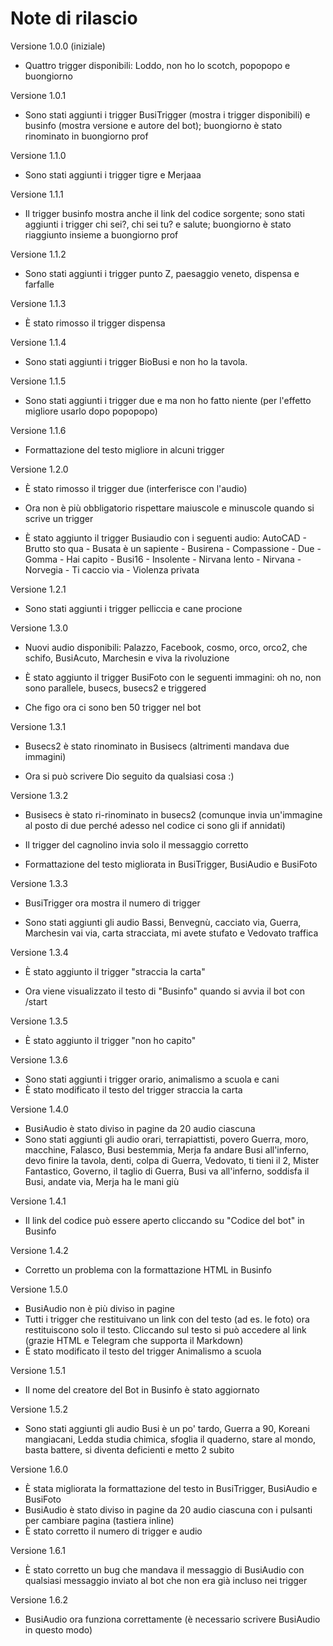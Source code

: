 # Note di rilascio

Versione 1.0.0 (iniziale)

- Quattro trigger disponibili: Loddo, non ho lo scotch, popopopo e buongiorno

Versione 1.0.1

- Sono stati aggiunti i trigger BusiTrigger (mostra i trigger disponibili) e businfo (mostra versione e autore del bot); buongiorno è stato rinominato in buongiorno prof

Versione 1.1.0

- Sono stati aggiunti i trigger tigre e Merjaaa

Versione 1.1.1

- Il trigger businfo mostra anche il link del codice sorgente; sono stati aggiunti i trigger chi sei?, chi sei tu? e salute; buongiorno è stato riaggiunto insieme a buongiorno prof

Versione 1.1.2

- Sono stati aggiunti i trigger punto Z, paesaggio veneto, dispensa e farfalle

Versione 1.1.3

- È stato rimosso il trigger dispensa

Versione 1.1.4

- Sono stati aggiunti i trigger BioBusi e non ho la tavola.

Versione 1.1.5

- Sono stati aggiunti i trigger due e ma non ho fatto niente (per l'effetto migliore usarlo dopo popopopo)

Versione 1.1.6

- Formattazione del testo migliore in alcuni trigger

Versione 1.2.0

- È stato rimosso il trigger due (interferisce con l'audio)    

- Ora non è più obbligatorio rispettare maiuscole e minuscole quando si scrive un trigger

- È stato aggiunto il trigger Busiaudio con i seguenti audio: AutoCAD - Brutto sto qua - Busata è un sapiente - Busirena - Compassione - Due - Gomma - Hai capito - Busi16 - Insolente - Nirvana lento - Nirvana - Norvegia - Ti caccio via - Violenza privata

Versione 1.2.1

- Sono stati aggiunti i trigger pelliccia e cane procione

Versione 1.3.0

- Nuovi audio disponibili: Palazzo, Facebook, cosmo, orco, orco2, che schifo, BusiAcuto, Marchesin e viva la rivoluzione

- È stato aggiunto il trigger BusiFoto con le seguenti immagini: oh no, non sono parallele, busecs, busecs2 e triggered

- Che figo ora ci sono ben 50 trigger nel bot

Versione 1.3.1

- Busecs2 è stato rinominato in Busisecs (altrimenti mandava due immagini)

- Ora si può scrivere Dio seguito da qualsiasi cosa :)

Versione 1.3.2

- Busisecs è stato ri-rinominato in busecs2 (comunque invia un'immagine al posto di due perché adesso nel codice ci sono gli if annidati)

- Il trigger del cagnolino invia solo il messaggio corretto

- Formattazione del testo migliorata in BusiTrigger, BusiAudio e BusiFoto

Versione 1.3.3

- BusiTrigger ora mostra il numero di trigger

- Sono stati aggiunti gli audio Bassi, Benvegnù, cacciato via, Guerra, Marchesin vai via, carta stracciata, mi avete stufato e Vedovato traffica

Versione 1.3.4

- È stato aggiunto il trigger "straccia la carta"

- Ora viene visualizzato il testo di "Businfo" quando si avvia il bot con /start

Versione 1.3.5

- È stato aggiunto il trigger "non ho capito"

Versione 1.3.6

- Sono stati aggiunti i trigger orario, animalismo a scuola e cani
- È stato modificato il testo del trigger straccia la carta

Versione 1.4.0

- BusiAudio è stato diviso in pagine da 20 audio ciascuna
- Sono stati aggiunti gli audio orari, terrapiattisti, povero Guerra, moro, macchine, Falasco, Busi bestemmia, Merja fa andare Busi all'inferno, devo finire la tavola, denti, colpa di Guerra, Vedovato, ti tieni il 2, Mister Fantastico, Governo, il taglio di Guerra, Busi va all'inferno, soddisfa il Busi, andate via, Merja ha le mani giù

Versione 1.4.1

- Il link del codice può essere aperto cliccando su "Codice del bot" in Businfo

Versione 1.4.2

- Corretto un problema con la formattazione HTML in Businfo

Versione 1.5.0

- BusiAudio non è più diviso in pagine
- Tutti i trigger che restituivano un link con del testo (ad es. le foto) ora restituiscono solo il testo. Cliccando sul testo si può accedere al link (grazie HTML e Telegram che supporta il Markdown)
- È stato modificato il testo del trigger Animalismo a scuola

Versione 1.5.1

- Il nome del creatore del Bot in Businfo è stato aggiornato

Versione 1.5.2

- Sono stati aggiunti gli audio Busi è un po' tardo, Guerra a 90, Koreani mangiacani, Ledda studia chimica, sfoglia il quaderno, stare al mondo, basta battere, si diventa deficienti e metto 2 subito

Versione 1.6.0

- È stata migliorata la formattazione del testo in BusiTrigger, BusiAudio e BusiFoto
- BusiAudio è stato diviso in pagine da 20 audio ciascuna con i pulsanti per cambiare pagina (tastiera inline)
- È stato corretto il numero di trigger e audio

Versione 1.6.1

- È stato corretto un bug che mandava il messaggio di BusiAudio con qualsiasi messaggio inviato al bot che non era già incluso nei trigger

Versione 1.6.2

- BusiAudio ora funziona correttamente (è necessario scrivere BusiAudio in questo modo)
